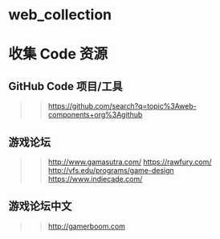 # web_collection
# 收集 Code 资源
## GitHub Code 项目/工具
>> https://github.com/search?q=topic%3Aweb-components+org%3Agithub
## 游戏论坛
>> http://www.gamasutra.com/
>> https://rawfury.com/
>> http://vfs.edu/programs/game-design
>> https://www.indiecade.com/
## 游戏论坛中文
>> http://gamerboom.com
